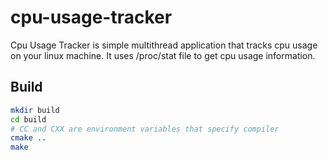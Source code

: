 # cpu-usage-tracker

Cpu Usage Tracker is simple multithread application that tracks cpu usage on your linux machine. It uses /proc/stat file to get cpu usage information.

## Build

```bash
mkdir build
cd build
# CC and CXX are environment variables that specify compiler
cmake ..
make
```
